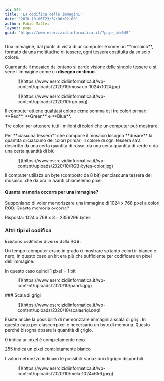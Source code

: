 ```yaml
---
id: 549
title: 'La codifica delle immagini'
date: '2020-10-06T23:32:06+02:00'
author: Fabio Mattei
layout: page
guid: 'https://www.esercizidiinformatica.it/?page_id=549'
---
```


<div class="wp-block-columns"><div class="wp-block-column">Una immagine, dal punto di vista di un computer è come un **mosaico**, formato da una moltitudine di tessere, ogni tessera costituita da un solo colore.

Guardando il mosaico da lontano si perde visione delle singole tessere e si vede l’immagine come un **disegno continuo**.

</div><div class="wp-block-column"><figure class="wp-block-image size-large">![](https://www.esercizidiinformatica.it/wp-content/uploads/2020/10/mosaico-1024x1024.jpg)</figure></div></div><div class="wp-block-columns"><div class="wp-block-column"><figure class="wp-block-image size-large">![](https://www.esercizidiinformatica.it/wp-content/uploads/2020/10/rgb.png)</figure></div><div class="wp-block-column">Il computer ottiene qualsiasi colore come somma dei tre colori primari: **Red**, **Green** e **Blue**.

Tre colori per ottenere tutti i milioni di colori che un computer può mostrare.

</div></div>Per **ciascuna tessera** che compone il mosaico bisogna **dosare** la quantità di ciascuno dei colori primari. Il colore di ogni tessera sarà descritto da una certa quantità di rosso, da una certa quantità di verde e da una certa quantità di blù.

<figure class="wp-block-image size-large">![](https://www.esercizidiinformatica.it/wp-content/uploads/2020/10/RGB-bytes-color.jpg)</figure>Il computer utilizza un byte (composto da 8 bit) per ciascuna tessera del mosaico, che da ora in avanti chiameremo pixel.

#### Quanta memoria occorre per una immagine?

Supponiamo di voler memorizzare una immagine di 1024 x 768 pixel a colori RGB. Quanta memoria occorre?

Risposta: 1024 x 768 x 3 = 2359296 bytes

### Altri tipi di codifica

Esistono codifiche diverse dalla RGB.

<div class="wp-block-columns"><div class="wp-block-column">Un tempo i computer erano in grado di mostrare soltanto colori in bianco e nero, in questo caso un bit era più che sufficiente per codificare un pixel dell’immagine.

In questo caso quindi 1 pixel = 1 bit

</div><div class="wp-block-column"><figure class="wp-block-image size-large">![](https://www.esercizidiinformatica.it/wp-content/uploads/2020/10/panda.jpg)</figure></div></div>### Scala di grigi

<figure class="wp-block-image size-large">![](https://www.esercizidiinformatica.it/wp-content/uploads/2020/10/scalagrigi.png)</figure>Esiste anche la possibilità di memorizzare immagini a scala di grigi. In questo caso per ciascun pixel è necessario un byte di memoria. Questo perché bisogna dosare la quantità di grigio.

0 indica un pixel è completamente nero

255 indica un pixel completamente bianco

I valori nel mezzo indicano le possibilit variazioni di grigio disponibili

<figure class="wp-block-image size-large">![](https://www.esercizidiinformatica.it/wp-content/uploads/2020/10/mela-1024x656.jpeg)</figure>